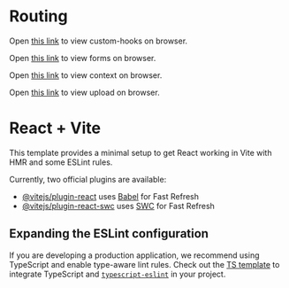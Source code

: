 # Routing

Open [this link](https://users.metropolia.fi/~gerlih/custom_hooks/) to view custom-hooks on browser.

Open [this link](https://users.metropolia.fi/~gerlih/forms_dist/) to view forms on browser.

Open [this link](https://users.metropolia.fi/~gerlih/context_dist/) to view context on browser.

Open [this link](https://users.metropolia.fi/~gerlih/upload_dist/) to view upload on browser.

# React + Vite

This template provides a minimal setup to get React working in Vite with HMR and some ESLint rules.

Currently, two official plugins are available:

- [@vitejs/plugin-react](https://github.com/vitejs/vite-plugin-react/blob/main/packages/plugin-react/README.md) uses [Babel](https://babeljs.io/) for Fast Refresh
- [@vitejs/plugin-react-swc](https://github.com/vitejs/vite-plugin-react-swc) uses [SWC](https://swc.rs/) for Fast Refresh

## Expanding the ESLint configuration

If you are developing a production application, we recommend using TypeScript and enable type-aware lint rules. Check out the [TS template](https://github.com/vitejs/vite/tree/main/packages/create-vite/template-react-ts) to integrate TypeScript and [`typescript-eslint`](https://typescript-eslint.io) in your project.
